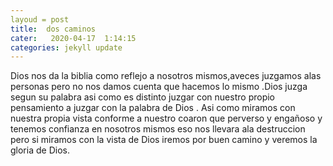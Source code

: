 ```yaml
---
layoud = post 
title:  dos caminos
cater:   2020-04-17  1:14:15
categories: jekyll update
---
```


Dios nos da la biblia como reflejo a nosotros mismos,aveces juzgamos alas personas pero no nos damos cuenta que hacemos lo mismo .Dios juzga segun su palabra asi como es distinto juzgar con nuestro propio pensamiento a juzgar con la palabra de Dios . Asi como miramos con nuestra propia  vista conforme a nuestro coaron que perverso y engañoso y tenemos confianza en nosotros mismos eso nos llevara ala destruccion pero si miramos con la vista de Dios iremos por buen camino y veremos la gloria de Dios.  
